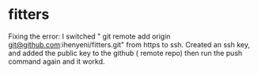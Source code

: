 # fitters

Fixing the error: I switched " git remote add origin git@github.com:ihenyeni/fitters.git" from https to ssh. Created an ssh key, and added the public key to the github ( remote repo) then run the push command again and it workd.
